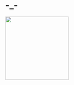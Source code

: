 # -_-

<img src="https://user-images.githubusercontent.com/22464827/132089665-ca75eabd-8c86-4a32-8579-afb490650690.jpg" width="200">


